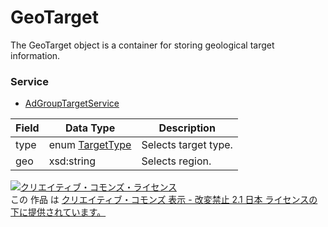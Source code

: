 # GeoTarget
The GeoTarget object is a container for storing geological target information.
### Service
+ [AdGroupTargetService](../services/AdGroupTargetService.md)

| Field | Data Type | Description | 
|---|---|---|
| type| enum <a href="../data/TargetType.md">TargetType</a>| Selects target type. |
| geo| xsd:string| Selects region. |
<a rel="license" href="http://creativecommons.org/licenses/by-nd/2.1/jp/"><img alt="クリエイティブ・コモンズ・ライセンス" style="border-width:0" src="https://i.creativecommons.org/l/by-nd/2.1/jp/88x31.png" /></a><br />この 作品 は <a rel="license" href="http://creativecommons.org/licenses/by-nd/2.1/jp/">クリエイティブ・コモンズ 表示 - 改変禁止 2.1 日本 ライセンスの下に提供されています。</a>
